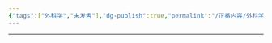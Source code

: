 ```yaml
---
{"tags":["外科学","未发售"],"dg-publish":true,"permalink":"/正番内容/外科学/Episode 06. 普外科/胆道疾病/","dgPassFrontmatter":true}
---
```


---